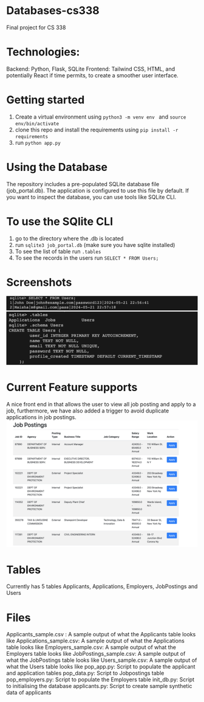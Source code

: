 # Databases-cs338
Final project for CS 338 


# Technologies:
Backend: Python, Flask, SQLite
Frontend: Tailwind CSS, HTML, and potentially React if time permits, to create a smoother user interface.


# Getting started 

1. Create  a virtual environment using ```python3 -m venv env ``` and ```source env/bin/activate```
2. clone this repo and install the requirements using ```pip install -r requirements```
3. run ```python app.py```


# Using the Database
The repository includes a pre-populated SQLite database file (job_portal.db). The application is configured to use this file by default. If you want to inspect the database, you can use tools like SQLite CLI. 

# To use the SQlite CLI

1. go to the directory where the .db is located 
2. run ```sqlite3 job_portal.db``` (make sure you have sqlite installed)
3. To see the list of table run ```.tables```
4. To see the records in the users run ```SELECT * FROM Users;```

# Screenshots

![ex1](images/ex1.png)
![ex2](images/ex2.png)


# Current Feature supports 
A nice front end in that allows the user to view all job posting and apply to a job, furthermore, we have also added a trigger to avoid duplicate applications in job postings. 
![ex2](images/ex3.png)

# Tables 
Currently has 5 tables Applicants, Applications, Employers, JobPostings and Users    
# Files 

Applicants_sample.csv : A sample output of what the Applicants table looks like
Applications_sample.csv: A sample output of what the Applications table looks like
Employers_sample.csv: A sample output of what the Employers table looks like
JobPostings_sample.csv: A sample output of what the JobPostings table looks like
Users_sample.csv: A sample output of what the Users table looks like
pop_app.py: Script to populate the applicant and application tables
pop_data.py: Script to Jobpostings table
pop_employers.py: Script to populate the Employers table
init_db.py: Script to initialising the database 
applicants.py: Script to create sample synthetic data of applicants






